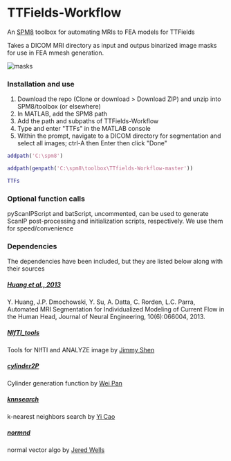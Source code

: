 # TTFields-Workflow
An [SPM8](http://www.fil.ion.ucl.ac.uk/spm/software/spm8/) toolbox for automating MRIs to FEA models for TTFields

Takes a DICOM MRI directory as input and outpus binarized image masks for use in FEA mmesh generation.

![masks](https://user-images.githubusercontent.com/13923102/29499076-2f11fe7a-85d7-11e7-86fa-85a92bfa3096.png)

### Installation and use
1. Download the repo (Clone or download > Download ZIP) and unzip into SPM8/toolbox (or elsewhere)
2. In MATLAB, add the SPM8 path
3. Add the path and subpaths of TTFields-Workflow
4. Type and enter "TTFs" in the MATLAB console
5. Within the prompt, navigate to a DICOM directory for segmentation and select all images; ctrl-A then Enter then click "Done"
```matlab
addpath('C:\spm8')

addpath(genpath('C:\spm8\toolbox\TTfields-Workflow-master'))

TTFs
```

### Optional function calls
pyScanIPScript and batScript, uncommented, can be used to generate ScanIP post-processing and initialization scripts, respectively.
We use them for speed/convenience

### Dependencies
The dependencies have been included, but they are listed below along with their sources

##### [Huang et al., 2013](http://bme.ccny.cuny.edu/faculty/lparra/autosegment/)
Y. Huang, J.P. Dmochowski, Y. Su, A. Datta, C. Rorden, L.C. Parra, Automated MRI Segmentation for Individualized Modeling of Current Flow in the Human Head, Journal of Neural Engineering, 10(6):066004, 2013.

##### [NIfTI_tools](https://www.mathworks.com/matlabcentral/fileexchange/8797-tools-for-nifti-and-analyze-image)
Tools for NIfTI and ANALYZE image by [Jimmy Shen](https://www.mathworks.com/matlabcentral/profile/authors/757722-jimmy-shen)

##### [cylinder2P](https://www.mathworks.com/matlabcentral/fileexchange/21758-cylinder-surface-connecting-2-points?focused=5104454&tab=function)
Cylinder generation function by [Wei Pan](https://www.mathworks.com/matlabcentral/profile/authors/1453399-wei-pan)

##### [knnsearch](https://www.mathworks.com/matlabcentral/fileexchange/19345-efficient-k-nearest-neighbor-search-using-jit?focused=5151612&tab=function)
k-nearest neighbors search by [Yi Cao](https://www.mathworks.com/matlabcentral/profile/authors/69713-yi-cao)

##### [normnd](http://www.mathworks.com/matlabcentral/fileexchange/41609-point-cloud-normal-vector?focused=3785579&tab=function)
normal vector algo by [Jered Wells](https://www.mathworks.com/matlabcentral/profile/authors/2714347-jered-wells)
